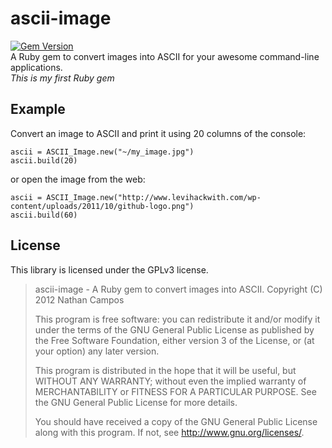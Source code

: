 # ascii-image

[![Gem Version](https://badge.fury.io/rb/ascii-image.svg)](https://badge.fury.io/rb/ascii-image)  
A Ruby gem to convert images into ASCII for your awesome command-line applications.  
*This is my first Ruby gem*


## Example

Convert an image to ASCII and print it using 20 columns of the console:

    ascii = ASCII_Image.new("~/my_image.jpg")
    ascii.build(20)

or open the image from the web:

    ascii = ASCII_Image.new("http://www.levihackwith.com/wp-content/uploads/2011/10/github-logo.png")
    ascii.build(60)

## License

This library is licensed under the GPLv3 license.

 > ascii-image - A Ruby gem to convert images into ASCII.
 > Copyright (C) 2012 Nathan Campos
 > 
 > This program is free software: you can redistribute it and/or modify
 > it under the terms of the GNU General Public License as published by
 > the Free Software Foundation, either version 3 of the License, or
 > (at your option) any later version.
 > 
 > This program is distributed in the hope that it will be useful,
 > but WITHOUT ANY WARRANTY; without even the implied warranty of
 > MERCHANTABILITY or FITNESS FOR A PARTICULAR PURPOSE.  See the
 > GNU General Public License for more details.
 > 
 > You should have received a copy of the GNU General Public License
 > along with this program.  If not, see <http://www.gnu.org/licenses/>.
